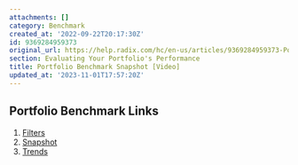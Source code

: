 ```yaml
---
attachments: []
category: Benchmark
created_at: '2022-09-22T20:17:30Z'
id: 9369284959373
original_url: https://help.radix.com/hc/en-us/articles/9369284959373-Portfolio-Benchmark-Snapshot-Video
section: Evaluating Your Portfolio's Performance
title: Portfolio Benchmark Snapshot [Video]
updated_at: '2023-11-01T17:57:20Z'
---
```


## Portfolio Benchmark Links

1. [Filters](https://help.radix.com/hc/en-us/articles/9369324672013-Portfolio-Benchmark-Filters-Video-)
2. [Snapshot](https://help.radix.com/hc/en-us/articles/9369284959373-Portfolio-Benchmark-Snapshot-Video-)
3. [Trends](https://help.radix.com/hc/en-us/articles/9369209897741-Portfolio-Benchmark-Trends-Video-)